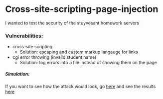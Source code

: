 # Cross-site-scripting-page-injection
I wanted to test the security of the stuyvesant homework servers

### Vulnerabilities: 
* cross-site scripting
  * Solution: escaping and custom markup langauge for links
* cgi error throwing (invalid student name)
  * Solution: log errors into a file instead of showing them on the page

##### Simulation:
If you want to see how the attack would look, go [here](http://grabber-com.stackstaging.com/Grabber/test.html) and see the results [here](http://grabber-com.stackstaging.com/Grabber/passwords.txt)
